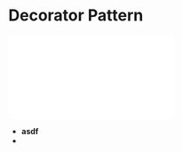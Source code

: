 # Decorator Pattern

![ex_screenshot](../../../../resources/decorator/Decorator_Pattern.drawio.html)

- **asdf**
- 